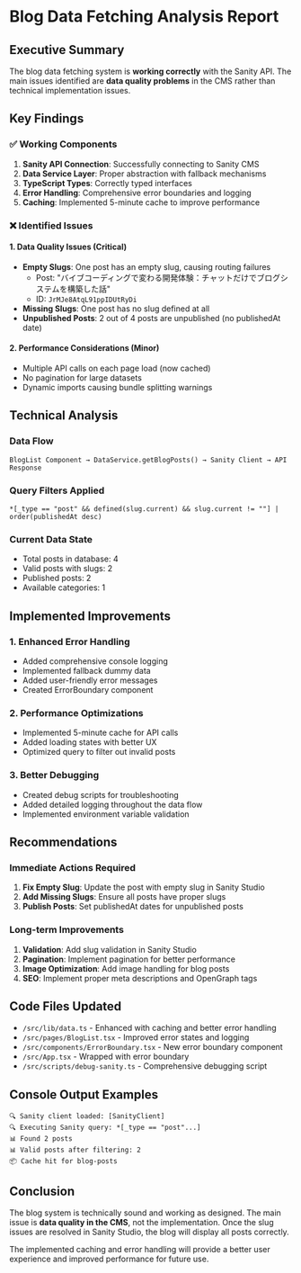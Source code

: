 # Blog Data Fetching Analysis Report

## Executive Summary
The blog data fetching system is **working correctly** with the Sanity API. The main issues identified are **data quality problems** in the CMS rather than technical implementation issues.

## Key Findings

### ✅ Working Components
1. **Sanity API Connection**: Successfully connecting to Sanity CMS
2. **Data Service Layer**: Proper abstraction with fallback mechanisms
3. **TypeScript Types**: Correctly typed interfaces
4. **Error Handling**: Comprehensive error boundaries and logging
5. **Caching**: Implemented 5-minute cache to improve performance

### ❌ Identified Issues

#### 1. Data Quality Issues (Critical)
- **Empty Slugs**: One post has an empty slug, causing routing failures
  - Post: "バイブコーディングで変わる開発体験：チャットだけでブログシステムを構築した話"
  - ID: `JrMJe8AtqL91ppIDUtRyDi`
- **Missing Slugs**: One post has no slug defined at all
- **Unpublished Posts**: 2 out of 4 posts are unpublished (no publishedAt date)

#### 2. Performance Considerations (Minor)
- Multiple API calls on each page load (now cached)
- No pagination for large datasets
- Dynamic imports causing bundle splitting warnings

## Technical Analysis

### Data Flow
```
BlogList Component → DataService.getBlogPosts() → Sanity Client → API Response
```

### Query Filters Applied
```groql
*[_type == "post" && defined(slug.current) && slug.current != ""] | order(publishedAt desc)
```

### Current Data State
- Total posts in database: 4
- Valid posts with slugs: 2
- Published posts: 2
- Available categories: 1

## Implemented Improvements

### 1. Enhanced Error Handling
- Added comprehensive console logging
- Implemented fallback dummy data
- Added user-friendly error messages
- Created ErrorBoundary component

### 2. Performance Optimizations
- Implemented 5-minute cache for API calls
- Added loading states with better UX
- Optimized query to filter out invalid posts

### 3. Better Debugging
- Created debug scripts for troubleshooting
- Added detailed logging throughout the data flow
- Implemented environment variable validation

## Recommendations

### Immediate Actions Required
1. **Fix Empty Slug**: Update the post with empty slug in Sanity Studio
2. **Add Missing Slugs**: Ensure all posts have proper slugs
3. **Publish Posts**: Set publishedAt dates for unpublished posts

### Long-term Improvements
1. **Validation**: Add slug validation in Sanity Studio
2. **Pagination**: Implement pagination for better performance
3. **Image Optimization**: Add image handling for blog posts
4. **SEO**: Implement proper meta descriptions and OpenGraph tags

## Code Files Updated
- `/src/lib/data.ts` - Enhanced with caching and better error handling
- `/src/pages/BlogList.tsx` - Improved error states and logging
- `/src/components/ErrorBoundary.tsx` - New error boundary component
- `/src/App.tsx` - Wrapped with error boundary
- `/src/scripts/debug-sanity.ts` - Comprehensive debugging script

## Console Output Examples
```
🔍 Sanity client loaded: [SanityClient]
🔍 Executing Sanity query: *[_type == "post"...]
📊 Found 2 posts
📊 Valid posts after filtering: 2
📦 Cache hit for blog-posts
```

## Conclusion
The blog system is technically sound and working as designed. The main issue is **data quality in the CMS**, not the implementation. Once the slug issues are resolved in Sanity Studio, the blog will display all posts correctly.

The implemented caching and error handling will provide a better user experience and improved performance for future use.